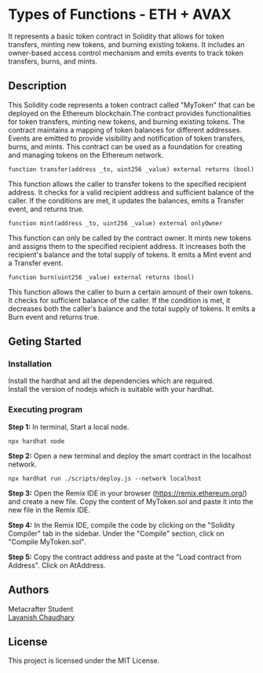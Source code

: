 # Types of Functions - ETH + AVAX
It represents a basic token contract in Solidity that allows for token transfers, minting new tokens, and burning existing tokens. It includes an owner-based access control mechanism and emits events to track token transfers, burns, and mints.
## Description
This Solidity code represents a token contract called "MyToken" that can be deployed on the Ethereum blockchain.The contract provides functionalities for token transfers, minting new tokens, and burning existing tokens. The contract maintains a mapping of token balances for different addresses. Events are emitted to provide visibility and notification of token transfers, burns, and mints. This contract can be used as a foundation for creating and managing tokens on the Ethereum network.
```
function transfer(address _to, uint256 _value) external returns (bool)
```
This function allows the caller to transfer tokens to the specified recipient address. It checks for a valid recipient address and sufficient balance of the caller. If the conditions are met, it updates the balances, emits a Transfer event, and returns true.
```
function mint(address _to, uint256 _value) external onlyOwner
```
This function can only be called by the contract owner. It mints new tokens and assigns them to the specified recipient address. It increases both the recipient's balance and the total supply of tokens. It emits a Mint event and a Transfer event.
```
function burn(uint256 _value) external returns (bool)
```
This function allows the caller to burn a certain amount of their own tokens. It checks for sufficient balance of the caller. If the condition is met, it decreases both the caller's balance and the total supply of tokens. It emits a Burn event and returns true.
## Geting Started
### Installation
Install the hardhat and all the dependencies which are required.      
Install the version of nodejs which is suitable with your hardhat.
### Executing program
**Step 1:** In terminal, Start a local node.
```
npx hardhat node
```
**Step 2:** Open a new terminal and deploy the smart contract in the localhost network.
```
npx hardhat run ./scripts/deploy.js --network localhost
```
**Step 3:** Open the Remix IDE in your browser (https://remix.ethereum.org/) and create a new file. Copy the content of MyToken.sol and paste it into the new file in the Remix IDE.              

**Step 4:** In the Remix IDE, compile the code by clicking on the "Solidity Compiler" tab in the sidebar. Under the "Compile" section, click on "Compile MyToken.sol".        

**Step 5:** Copy the contract address and paste at the "Load contract from Address". Click on AtAddress.
## Authors
Metacrafter Student   
[Lavanish Chaudhary](https://www.linkedin.com/in/lavanish-chaudhary/)
## License
This project is licensed under the MIT License.

